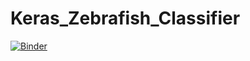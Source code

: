 # Keras_Zebrafish_Classifier

[![Binder](https://mybinder.org/badge_logo.svg)](https://mybinder.org/v2/gh/djpbarry/Keras_Zebrafish_Classifier/HEAD?filepath=https%3A%2F%2Fgithub.com%2Fdjpbarry%2FKeras_Zebrafish_Classifier%2Fblob%2Fmain%2Fzebrafish_age_estimator.ipynb)
